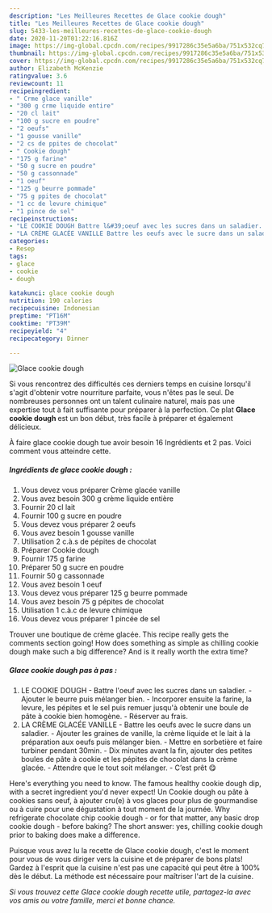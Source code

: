 ```yaml
---
description: "Les Meilleures Recettes de Glace cookie dough"
title: "Les Meilleures Recettes de Glace cookie dough"
slug: 5433-les-meilleures-recettes-de-glace-cookie-dough
date: 2020-11-20T01:22:16.816Z
image: https://img-global.cpcdn.com/recipes/9917286c35e5a6ba/751x532cq70/glace-cookie-dough-photo-principale-de-la-recette.jpg
thumbnail: https://img-global.cpcdn.com/recipes/9917286c35e5a6ba/751x532cq70/glace-cookie-dough-photo-principale-de-la-recette.jpg
cover: https://img-global.cpcdn.com/recipes/9917286c35e5a6ba/751x532cq70/glace-cookie-dough-photo-principale-de-la-recette.jpg
author: Elizabeth McKenzie
ratingvalue: 3.6
reviewcount: 11
recipeingredient:
- " Crme glace vanille"
- "300 g crme liquide entire"
- "20 cl lait"
- "100 g sucre en poudre"
- "2 oeufs"
- "1 gousse vanille"
- "2 cs de ppites de chocolat"
- " Cookie dough"
- "175 g farine"
- "50 g sucre en poudre"
- "50 g cassonnade"
- "1 oeuf"
- "125 g beurre pommade"
- "75 g ppites de chocolat"
- "1 cc de levure chimique"
- "1 pince de sel"
recipeinstructions:
- "LE COOKIE DOUGH Battre l&#39;oeuf avec les sucres dans un saladier. Ajouter le beurre puis mélanger bien. Incorporer ensuite la farine, la levure, les pépites et le sel puis remuer jusqu&#39;à obtenir une boule de pâte à cookie bien homogène. Réserver au frais."
- "LA CRÈME GLACÉE VANILLE Battre les oeufs avec le sucre dans un saladier. Ajouter les graines de vanille, la crème liquide et le lait à la préparation aux oeufs puis mélanger bien. Mettre en sorbetière et faire turbiner pendant 30min. Dix minutes avant la fin, ajouter des petites boules de pâte à cookie et les pépites de chocolat dans la crème glacée. Attendre que le tout soit mélanger. C’est prêt 😋"
categories:
- Resep
tags:
- glace
- cookie
- dough

katakunci: glace cookie dough 
nutrition: 190 calories
recipecuisine: Indonesian
preptime: "PT16M"
cooktime: "PT39M"
recipeyield: "4"
recipecategory: Dinner

---
```



![Glace cookie dough](https://img-global.cpcdn.com/recipes/9917286c35e5a6ba/751x532cq70/glace-cookie-dough-photo-principale-de-la-recette.jpg)

Si vous rencontrez des difficultés ces derniers temps en cuisine lorsqu'il s'agit d'obtenir votre nourriture parfaite, vous n'êtes pas le seul. De nombreuses personnes ont un talent culinaire naturel, mais pas une expertise tout à fait suffisante pour préparer à la perfection. Ce plat <strong> Glace cookie dough </strong> est un bon début, très facile à préparer et également délicieux.

<!--inarticleads1-->

À faire glace cookie dough tue avoir besoin 16 Ingrédients et 2 pas. Voici comment vous atteindre cette.

##### Ingrédients de glace cookie dough :

1. Vous devez vous préparer  Crème glacée vanille
1. Vous avez besoin 300 g crème liquide entière
1. Fournir 20 cl lait
1. Fournir 100 g sucre en poudre
1. Vous devez vous préparer 2 oeufs
1. Vous avez besoin 1 gousse vanille
1. Utilisation 2 c.à.s de pépites de chocolat
1. Préparer  Cookie dough
1. Fournir 175 g farine
1. Préparer 50 g sucre en poudre
1. Fournir 50 g cassonnade
1. Vous avez besoin 1 oeuf
1. Vous devez vous préparer 125 g beurre pommade
1. Vous avez besoin 75 g pépites de chocolat
1. Utilisation 1 c.à.c de levure chimique
1. Vous devez vous préparer 1 pincée de sel


Trouver une boutique de crème glacée. This recipe really gets the comments section going! How does something as simple as chilling cookie dough make such a big difference? And is it really worth the extra time? 

<!--inarticleads2-->

##### Glace cookie dough pas à pas :

1. LE COOKIE DOUGH - Battre l&#39;oeuf avec les sucres dans un saladier. - Ajouter le beurre puis mélanger bien. - Incorporer ensuite la farine, la levure, les pépites et le sel puis remuer jusqu&#39;à obtenir une boule de pâte à cookie bien homogène. - Réserver au frais.
1. LA CRÈME GLACÉE VANILLE - Battre les oeufs avec le sucre dans un saladier. - Ajouter les graines de vanille, la crème liquide et le lait à la préparation aux oeufs puis mélanger bien. - Mettre en sorbetière et faire turbiner pendant 30min. - Dix minutes avant la fin, ajouter des petites boules de pâte à cookie et les pépites de chocolat dans la crème glacée. - Attendre que le tout soit mélanger. - C’est prêt 😋


Here&#39;s everything you need to know. The famous healthy cookie dough dip, with a secret ingredient you&#39;d never expect! Un Cookie dough ou pâte à cookies sans oeuf, à ajouter cru(e) à vos glaces pour plus de gourmandise ou à cuire pour une dégustation à tout moment de la journée. Why refrigerate chocolate chip cookie dough - or for that matter, any basic drop cookie dough - before baking? The short answer: yes, chilling cookie dough prior to baking does make a difference. 

<!--inarticleads1-->

<p>
Puisque vous avez lu la recette de Glace cookie dough, c'est le moment pour vous de vous diriger vers la cuisine et de préparer de bons plats! Gardez à l'esprit que la cuisine n'est pas une capacité qui peut être à 100% dès le début. La méthode est nécessaire pour maîtriser l'art de la cuisine.
</p>

<p>
<i>Si vous trouvez cette Glace cookie dough recette utile, partagez-la avec vos amis ou votre famille, merci et bonne chance.</i>
</p>
